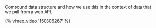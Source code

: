 Compound data structure and how we use this in the context of data that we pull
from a web API.

{% vimeo_video '150306267' %}
